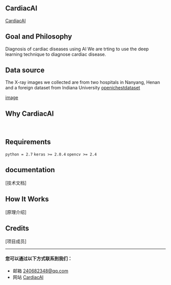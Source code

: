 
## CardiacAI
  [CardiacAI](http://cardiacai.cn)

## Goal and Philosophy

  Diagnosis of cardiac diseases using AI
  We are trting to use the deep learning technique to diagnose cardiac disease.

## Data source

  The X-ray images we collected are from two hospitals in Nanyang, Henan and a foreign dataset from Indiana University
  [openichestdataset](https://openi.nlm.nih.gov/gridquery.php?q=&coll=cxr)

 [image](https://github.com/cardiacai/cardiacai/blob/master/images/%E5%9B%BE%E7%89%87%E9%A2%84%E5%A4%84%E7%90%86%E6%B5%81%E7%A8%8B.png)
  

## Why CardiacAI
  

## Requirements

   ```python = 2.7```
   ```keras >= 2.0.4```
   ```opencv >= 2.4```

## documentation
  [技术文档]
## How It Works

  [原理介绍]
## Credits

  [项目成员]

---

#### 您可以通过以下方式联系到我们：
- 邮箱 240682348@qq.com
- 网站 [CardiacAI](http://cardiacai.cn)
